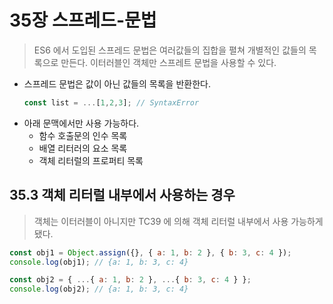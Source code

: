 # 35장 스프레드-문법

> ES6 에서 도입된 스프레드 문법은 여러값들의 집합을 펼쳐 개별적인 값들의 목록으로 만든다.
> 이터러블인 객체만 스프레트 문법을 사용할 수 있다.

- 스프레드 문법은 값이 아닌 값들의 목록을 반환한다.
  ```js
  const list = ...[1,2,3]; // SyntaxError
  ```
- 아래 문맥에서만 사용 가능하다.
  - 함수 호출문의 인수 목록
  - 배열 리터러의 요소 목록
  - 객체 리터럴의 프로퍼티 목록

## 35.3 객체 리터럴 내부에서 사용하는 경우

> 객체는 이터러블이 아니지만 TC39 에 의해 객체 리터럴 내부에서 사용 가능하게 됐다.

```js
const obj1 = Object.assign({}, { a: 1, b: 2 }, { b: 3, c: 4 });
console.log(obj1); // {a: 1, b: 3, c: 4}

const obj2 = { ...{ a: 1, b: 2 }, ...{ b: 3, c: 4 } };
console.log(obj2); // {a: 1, b: 3, c: 4}
```
